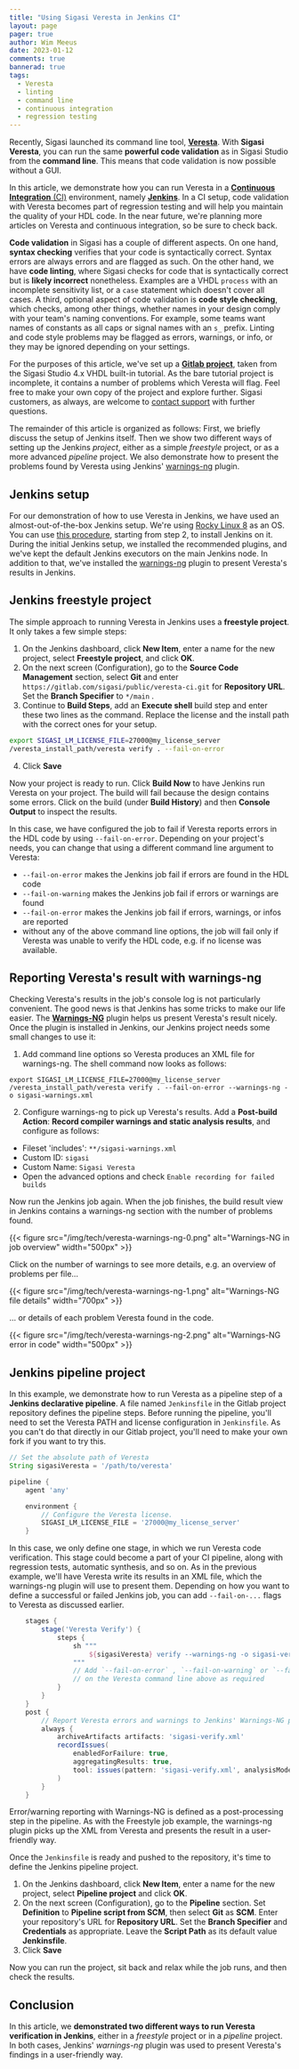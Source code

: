 ```yaml
---
title: "Using Sigasi Veresta in Jenkins CI"
layout: page 
pager: true
author: Wim Meeus
date: 2023-01-12
comments: true
bannerad: true
tags:
  - Veresta
  - linting
  - command line
  - continuous integration
  - regression testing
---
```


Recently, Sigasi launched its command line tool,
[**Veresta**](https://www.sigasi.com/veresta). With **Sigasi Veresta**, you can run the same
**powerful code validation** as in Sigasi Studio from the **command
line**.  This means that code validation is now possible without a
GUI.

In this article, we demonstrate how you can run Veresta in a
[**Continuous Integration**
(CI)](https://en.wikipedia.org/wiki/Continuous_integration)
environment, namely [**Jenkins**](https://www.jenkins.io/).  In a CI
setup, code validation with Veresta becomes part of regression testing
and will help you maintain the quality of your HDL code. In the near
future, we're planning more articles on Veresta and continuous
integration, so be sure to check back.

**Code validation** in Sigasi has a couple of different aspects. On
one hand, **syntax checking** verifies that your code is syntactically
correct. Syntax errors are always errors and are flagged as such. On
the other hand, we have **code linting**, where Sigasi checks for code
that is syntactically correct but is **likely incorrect**
nonetheless. Examples are a VHDL `process` with an incomplete
sensitivity list, or a `case` statement which doesn't cover all cases.
A third, optional aspect of code validation is **code style
checking**, which checks, among other things, whether names in your
design comply with your team's naming conventions.  For example, some
teams want names of constants as all caps or signal names with an `s_`
prefix. Linting and code style problems may be flagged as errors,
warnings, or info, or they may be ignored depending on your settings.

For the purposes of this article, we've set up a [**Gitlab
project**](https://gitlab.com/sigasi/public/veresta-ci), taken from the Sigasi Studio 4.x VHDL built-in tutorial. As the
bare tutorial project is incomplete, it contains a number of problems
which Veresta will flag.  Feel free to make your own copy of the
project and explore further. Sigasi customers, as always, are welcome to [contact
support](https://www.sigasi.com/support) with further questions.

The remainder of this article is organized as follows: First, we
briefly discuss the setup of Jenkins itself. Then we show two
different ways of setting up the Jenkins *project*, either as a simple
*freestyle* project, or as a more advanced *pipeline* project.  We
also demonstrate how to present the problems found by Veresta using
Jenkins' [warnings-ng](https://plugins.jenkins.io/warnings-ng/)
plugin.

## Jenkins setup

For our demonstration of how to use Veresta in Jenkins, we have used
an almost-out-of-the-box Jenkins setup.  We're using [Rocky Linux
8](https://rockylinux.org/) as an OS. You can use [this
procedure](https://www.atlantic.net/dedicated-server-hosting/how-to-install-jenkins-on-rocky-linux-8/),
starting from step 2, to install Jenkins on it. During the initial
Jenkins setup, we installed the recommended plugins, and we've kept
the default Jenkins executors on the main Jenkins node. In addition to
that, we've installed the
[warnings-ng](https://plugins.jenkins.io/warnings-ng/) plugin to
present Veresta's results in Jenkins.

## Jenkins freestyle project

The simple approach to running Veresta in Jenkins uses a **freestyle
project**. It only takes a few simple steps:

1. On the Jenkins dashboard, click **New Item**, enter a name for the
  new project, select **Freestyle project**, and click **OK**.
1. On the next screen (Configuration), go to the **Source Code
  Management** section, select **Git** and enter
  `https://gitlab.com/sigasi/public/veresta-ci.git` for **Repository
  URL**. Set the **Branch Specifier** to `*/main` .
1. Continue to **Build Steps**, add an **Execute shell** build step
  and enter these two lines as the command. Replace the license and the
  install path with the correct ones for your setup.
```sh
export SIGASI_LM_LICENSE_FILE=27000@my_license_server
/veresta_install_path/veresta verify . --fail-on-error
```
4. Click **Save**

Now your project is ready to run. Click **Build Now** to have Jenkins
run Veresta on your project. The build will fail because the design
contains some errors. Click on the build (under **Build History**) and
then **Console Output** to inspect the results.

In this case, we have configured the job to fail if Veresta reports
errors in the HDL code by using `--fail-on-error`. Depending on your
project's needs, you can change that using a different command line
argument to Veresta:

* `--fail-on-error` makes the Jenkins job fail if errors are found in the HDL code
* `--fail-on-warning` makes the Jenkins job fail if errors or warnings are found
* `--fail-on-error` makes the Jenkins job fail if errors, warnings, or infos are reported
* without any of the above command line options, the job will fail only if Veresta was unable to verify the HDL code, e.g. if no license was available.

## Reporting Veresta's result with warnings-ng

Checking Veresta's results in the job's console log is not
particularly convenient. The good news is that Jenkins has some tricks
to make our life easier.  The
[**Warnings-NG**](https://plugins.jenkins.io/warnings-ng/) plugin
helps us present Veresta's result nicely. Once the plugin is installed
in Jenkins, our Jenkins project needs some small changes to use it:

1. Add command line options so Veresta produces an XML file for
warnings-ng. The shell command now looks as follows:

```
export SIGASI_LM_LICENSE_FILE=27000@my_license_server
/veresta_install_path/veresta verify . --fail-on-error --warnings-ng -o sigasi-warnings.xml
```

2. Configure warnings-ng to pick up Veresta's results. Add a
**Post-build Action**: **Record compiler warnings and static analysis
results**, and configure as follows:
  * Fileset 'includes': `**/sigasi-warnings.xml`
  * Custom ID: `sigasi`
  * Custom Name: `Sigasi Veresta`
  * Open the advanced options and check `Enable recording for failed builds`

Now run the Jenkins job again. When the job finishes, the build result
view in Jenkins contains a warnings-ng section with the number of problems
found.

{{< figure src="/img/tech/veresta-warnings-ng-0.png" alt="Warnings-NG in job overview" width="500px" >}}

Click on the number of warnings to see more details, e.g. an overview
of problems per file...

{{< figure src="/img/tech/veresta-warnings-ng-1.png" alt="Warnings-NG file details" width="700px" >}}

... or details of each problem Veresta found in the
code.

{{< figure src="/img/tech/veresta-warnings-ng-2.png" alt="Warnings-NG error in code" width="500px" >}}

## Jenkins pipeline project

In this example, we demonstrate how to run Veresta as a pipeline
step of a **Jenkins declarative pipeline**.  A file named
`Jenkinsfile` in the Gitlab project repository defines the pipeline
steps. Before running the pipeline, you'll need to set the Veresta
PATH and license configuration in `Jenkinsfile`. As you can't do that
directly in our Gitlab project, you'll need to make your own fork if
you want to try this.


```groovy
// Set the absolute path of Veresta
String sigasiVeresta = '/path/to/veresta'

pipeline {
    agent 'any'

    environment {
        // Configure the Veresta license.
        SIGASI_LM_LICENSE_FILE = '27000@my_license_server'
    }
```

In this case, we only define one stage, in which we run Veresta code
verification. This stage could become a part of your CI pipeline,
along with regression tests, automatic synthesis, and so on. As in the
previous example, we'll have Veresta write its results in an XML file,
which the warnings-ng plugin will use to present them.
Depending on how you want to define a successful or failed Jenkins
job, you can add `--fail-on-...` flags to Veresta as discussed
earlier.

```groovy
    stages {
        stage('Veresta Verify') {
            steps {
                sh """
                    ${sigasiVeresta} verify --warnings-ng -o sigasi-verify.xml .
                """
                // Add `--fail-on-error` , `--fail-on-warning` or `--fail-on-info`
                // on the Veresta command line above as required
            }
        }
    }
    post {
        // Report Veresta errors and warnings to Jenkins' Warnings-NG plugin
        always {
            archiveArtifacts artifacts: 'sigasi-verify.xml'
            recordIssues(
                enabledForFailure: true,
                aggregatingResults: true,
                tool: issues(pattern: 'sigasi-verify.xml', analysisModelId: 'sigasi')
            )
        }
    }
```

Error/warning reporting with Warnings-NG is defined as a
post-processing step in the pipeline. As with the Freestyle job example,
the warnings-ng plugin picks up the XML from Veresta and presents the
result in a user-friendly way.

Once the `Jenkinsfile` is ready and pushed to the repository, it's time to define the Jenkins pipeline project.

1. On the Jenkins dashboard, click **New Item**, enter a name for the
  new project, select **Pipeline project** and click **OK**.
1. On the next screen (Configuration), go to the **Pipeline**
  section. Set **Definition** to **Pipeline script from SCM**, then select
  **Git** as **SCM**. Enter your repository's URL for **Repository
  URL**. Set the **Branch Specifier** and **Credentials** as
  appropriate. Leave the **Script Path** as its default value
  **Jenkinsfile**.
1. Click **Save**

Now you can run the project, sit back and relax while the job runs,
and then check the results.

## Conclusion

In this article, we **demonstrated two different ways to run
Veresta verification in Jenkins**, either in a *freestyle* project or in
a *pipeline* project.  In both cases, Jenkins' *warnings-ng* plugin was
used to present Veresta's findings in a user-friendly way.
